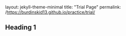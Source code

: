 layout: jekyll-theme-minimal
title: "Trial Page"
permalink: /https://burdinskid13.github.io/practice/trial/


## Heading 1
